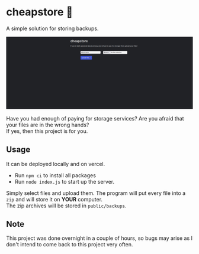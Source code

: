 # cheapstore 🤑
A simple solution for storing backups.

![showcase](./public/assets/show.png)

Have you had enough of paying for storage services? Are you afraid that your files are in the wrong hands?  
If yes, then this project is for you.



## Usage
It can be deployed locally and on vercel.
- Run `npm ci` to install all packages
- Run `node index.js` to start up the server.

Simply select files and upload them. The program will put every file into a `zip` and will store it on **YOUR** computer.    
The zip archives will be stored in `public/backups`.

## Note
This project was done overnight in a couple of hours, so bugs may arise as I don't intend to come back to this project very often.